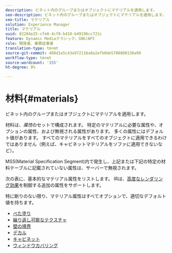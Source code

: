 ```yaml
---
description: ビネット内のグループまたはオブジェクトにマテリアルを適用します。
seo-description: ビネット内のグループまたはオブジェクトにマテリアルを適用します。
seo-title: マテリアル
solution: Experience Manager
title: マテリアル
uuid: 82284e25-cfe0-4cf8-b410-b49196cc721c
feature: Dynamic Mediaクラシック，SDK/API
role: 開発者、業務従事者
translation-type: tm+mt
source-git-commit: 469d1a5c43a972116a8a2efb0de5708800130a99
workflow-type: tm+mt
source-wordcount: '155'
ht-degree: 0%

---
```



# 材料{#materials}

ビネット内のグループまたはオブジェクトにマテリアルを適用します。

材料は、*属性*&#x200B;のセットで構成されます。 特定のマテリアルに必要な属性や、オプションの属性、および無視される属性があります。 多くの属性にはデフォルト値があります。 すべてのマテリアルをすべてのオブジェクトに適用できるわけではありません（例えば、キャビネットマテリアルをソファに適用できないなど）。

MSS(Material Specification Segment)内で発生し、上記または下記の特定の材料テーブルに記載されていない属性は、サーバーで無視されます。

次の表に、基本的なマテリアル属性をリストします。 IRは、[高度なレンダリング効果](../../../../../../ir-api/http-protocol/image-rendering-api-ref/c-ir-http-protocol-ref/c-ir-http-protocol-syntax-and-features/c-ir-advanced-render-effects/c-ir-advanced-render-effects.md#concept-bf8b6d8460244b9cacc7f4a3df4c5281)を制御する追加の属性をサポートします。

特に断りのない限り、マテリアル属性はすべてオプションで、適切なデフォルト値を持ちます。

* [べた塗り](r-ir-solid-colors.md)
* [繰り返し可能なテクスチャ](r-ir-repeatable-textures.md)
* [壁の境界](r-ir-wall-borders.md)
* [デカル](r-ir-decals.md)
* [キャビネット](r-ir-cabinets.md)
* [ウィンドウカバリング](r-ir-window-coverings.md)
